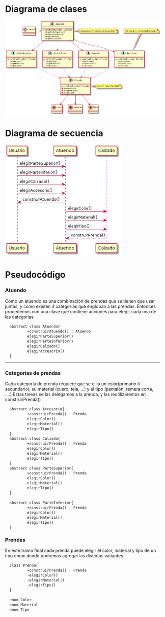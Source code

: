 # Diagrama de clases

![diagrama de clases](./assets/diagrama-de-clases.png)

# Diagrama de secuencia

![diagrama de secuencia](./assets/diagrama-de-secuencia.png)

# Pseudocódigo

### Atuendo
Como un atuendo es una combinación de prendas que se tienen que usar juntas,
y como existen 4 categorías que engloban a las prendas. Entonces procedemos con
una clase que contiene acciones para elegir cada una de las categorías.

```
  abstract class Atuendo{
          +construirAtuendo() : Atuendo
          elegirParteSuperior()
          elegirParteInferior()
          elegirCalzado()
          elegirAccesorio()
  }
```

- - -

### Categorías de prendas
Cada categoría de prenda requiere que se elija un color(primario ó secundario), 
su material (cuero, tela, ...) y el tipo (pantalón, remera corta, ....)
Estas tareas se las delegamos a la prenda, y las reutilizaremos en construirPrenda() 

```
  abstract class Accesorio{
          +construirPrenda() : Prenda
          elegirColor()
          elegirMaterial()
          elegirTipo()
  }
  abstract class Calzado{
          +construirPrenda() : Prenda
          elegirColor()
          elegirMaterial()
          elegirTipo()
  }
  abstract class ParteSuperior{
          +construirPrenda() : Prenda
          elegirColor()
          elegirMaterial()
          elegirTipo()
  }

  abstract class ParteInferior{
          +construirPrenda() : Prenda
          elegirColor()
          elegirMaterial()
          elegirTipo()
  }
```

### Prendas

En este tramo final cada prenda puede elegir el color, material y tipo
de un tipo enum donde podremos agregar las distintas variantes

```
  class Prenda{
          +construirPrenda() : Prenda
          -elegirColor()
          -elegirMaterial()
          -elegirTipo()
  }
  
  enum Color
  enum Material
  enum Tipo
```
